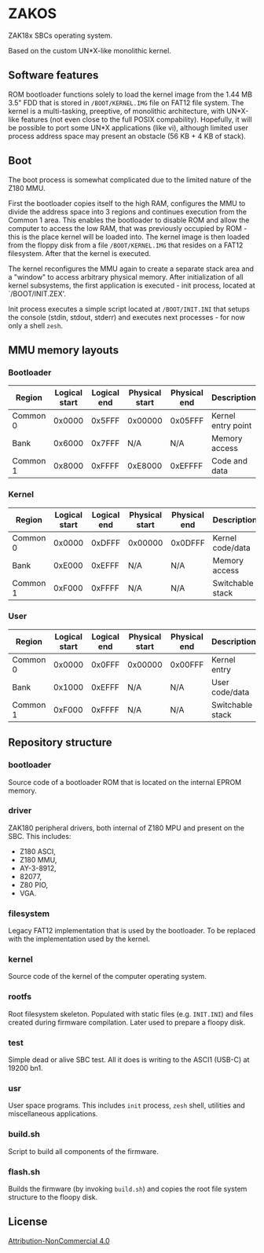 # ZAKOS

ZAK18x SBCs operating system.

Based on the custom UN*X-like monolithic kernel.

## Software features

ROM bootloader functions solely to load the kernel image from the 1.44 MB 3.5"
FDD that is stored in `/BOOT/KERNEL.IMG` file on FAT12 file system.
The kernel is a multi-tasking, preeptive, of monolithic architecture, with
UN\*X-like features (not even close to the full POSIX compability). Hopefully,
it will be possible to port some UN\*X applications (like vi), although limited
user process address space may present an obstacle (56 KB + 4 KB of stack).

## Boot

The boot process is somewhat complicated due to the limited nature of the Z180
MMU.

First the bootloader copies itself to the high RAM, configures the MMU to divide
the address space into 3 regions and continues execution from the Common 1 area.
This enables the bootloader to disable ROM and allow the computer to access the
low RAM, that was previously occupied by ROM - this is the place kernel will be
loaded into. The kernel image is then loaded from the floppy disk from a file
`/BOOT/KERNEL.IMG` that resides on a FAT12 filesystem. After that the kernel is
executed.

The kernel reconfigures the MMU again to create a separate stack area and a
"window" to access arbitrary physical memory. After initialization of all kernel
subsystems, the first application is executed - init process, located at
`/BOOT/INIT.ZEX'.

Init process executes a simple script located at `/BOOT/INIT.INI` that setups
the console (stdin, stdout, stderr) and executes next processes - for now only
a shell `zesh`.

## MMU memory layouts

### Bootloader

| Region   | Logical start | Logical end | Physical start | Physical end | Description        |
|----------|---------------|-------------|----------------|--------------|--------------------|
| Common 0 | 0x0000        | 0x5FFF      | 0x00000        | 0x05FFF      | Kernel entry point |
| Bank     | 0x6000        | 0x7FFF      | N/A            | N/A          | Memory access      |
| Common 1 | 0x8000        | 0xFFFF      | 0xE8000        | 0xEFFFF      | Code and data      |

### Kernel

| Region   | Logical start | Logical end | Physical start | Physical end | Description        |
|----------|---------------|-------------|----------------|--------------|--------------------|
| Common 0 | 0x0000        | 0xDFFF      | 0x00000        | 0x0DFFF      | Kernel code/data   |
| Bank     | 0xE000        | 0xEFFF      | N/A            | N/A          | Memory access      |
| Common 1 | 0xF000        | 0xFFFF      | N/A            | N/A          | Switchable stack   |

### User

| Region   | Logical start | Logical end | Physical start | Physical end | Description        |
|----------|---------------|-------------|----------------|--------------|--------------------|
| Common 0 | 0x0000        | 0x0FFF      | 0x00000        | 0x00FFF      | Kernel entry       |
| Bank     | 0x1000        | 0xEFFF      | N/A            | N/A          | User code/data     |
| Common 1 | 0xF000        | 0xFFFF      | N/A            | N/A          | Switchable stack   |

## Repository structure

### bootloader

Source code of a bootloader ROM that is located on the internal EPROM memory.

### driver

ZAK180 peripheral drivers, both internal of Z180 MPU and present on the SBC.
This includes:

- Z180 ASCI,
- Z180 MMU,
- AY-3-8912,
- 82077,
- Z80 PIO,
- VGA.

### filesystem

Legacy FAT12 implementation that is used by the bootloader. To be replaced with
the implementation used by the kernel.

### kernel

Source code of the kernel of the computer operating system.

### rootfs

Root filesystem skeleton. Populated with static files (e.g. `INIT.INI`) and
files created during firmware compilation. Later used to prepare a floopy disk.

### test

Simple dead or alive SBC test. All it does is writing to the ASCI1 (USB-C) 
at 19200 bn1.

### usr

User space programs. This includes `init` process, `zesh` shell, utilities and 
miscellaneous applications. 

### build.sh

Script to build all components of the firmware.

### flash.sh

Builds the firmware (by invoking `build.sh`) and copies the root file system
structure to the floopy disk.

## License

[Attribution-NonCommercial 4.0](LICENSE)
